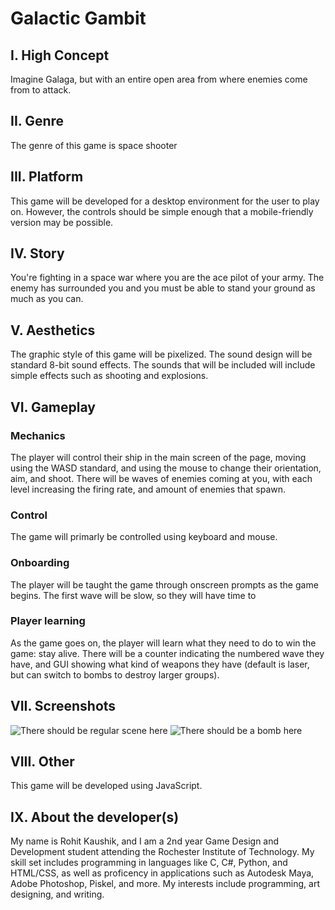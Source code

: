 # Galactic Gambit 

## I. High Concept
Imagine Galaga, but with an entire open area from where enemies come from to attack.

## II. Genre
The genre of this game is space shooter

## III. Platform
This game will be developed for a desktop environment for the user to play on. However, the controls should
be simple enough that a mobile-friendly version may be possible.

## IV. Story
You're fighting in a space war where you are the ace pilot of your army. The enemy has surrounded you and
you must be able to stand your ground as much as you can.

## V. Aesthetics
The graphic style of this game will be pixelized. The sound design will be standard 8-bit sound effects. The sounds
that will be included will include simple effects such as shooting and explosions.

## VI. Gameplay

### Mechanics
The player will control their ship in the main screen of the page, moving using the WASD standard, and using
the mouse to change their orientation, aim, and shoot. There will be waves of enemies coming at you, with
each level increasing the firing rate, and amount of enemies that spawn.

### Control
The game will primarly be controlled using keyboard and mouse.

### Onboarding
The player will be taught the game through onscreen prompts as the game begins. The first wave will be slow,
so they will have time to 

### Player learning
As the game goes on, the player will learn what they need to do to win the game: stay alive. There will be a counter
indicating the numbered wave they have, and GUI showing what kind of weapons they have (default is laser, but can switch to bombs to
destroy larger groups).


## VII. Screenshots
![There should be regular scene here](https://github.com/LegendRK/IGME-230/images/screenshot1.png "Game Screenshot Basic")
![There should be a bomb here](https://github.com/LegendRK/IGME-230/images/screenshot2.png "Game Screenshot Bomb")


## VIII. Other
This game will be developed using JavaScript.

## IX. About the developer(s)
My name is Rohit Kaushik, and I am a 2nd year Game Design and Development student
attending the Rochester Institute of Technology. My skill set includes programming in languages
like C, C#, Python, and HTML/CSS, as well as proficency in applications such as Autodesk Maya, Adobe Photoshop,
Piskel, and more. My interests include programming, art designing, and writing.



